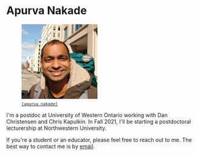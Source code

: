# Apurva Nakade

<figure class="right">
    <img src="images/me0.jpg" width="200px"/>
    <figcaption>
        <a href="https://en.wikipedia.org/wiki/Help:IPA/Marathi" style="font-family: monospace; font-size: 0.75em">[əpurʋə nakade]</a>
    </figcaption>
</figure>

I\'m a postdoc at University of Western Ontario working with Dan Christensen and Chris Kapulkin.
In Fall 2021, I'll be starting a postdoctoral lecturership at Northwestern University.

If you're a student or an educator, please feel free to reach out to me.
The best way to contact me is by [email](https://www.uwo.ca/math/people/postdocs.html).
